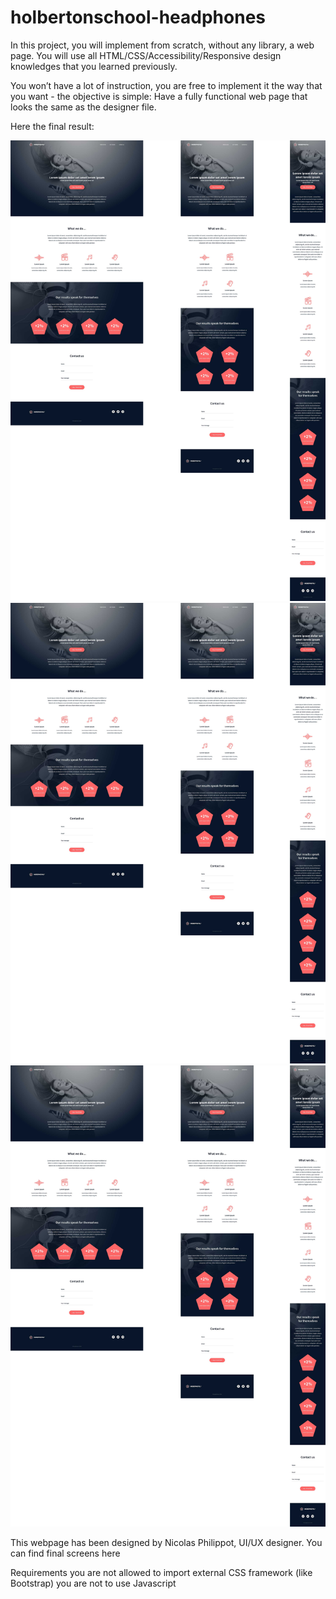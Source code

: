 # holbertonschool-headphones
In this project, you will implement from scratch, without any library, a web page. You will use all HTML/CSS/Accessibility/Responsive design knowledges that you learned previously.

You won’t have a lot of instruction, you are free to implement it the way that you want - the objective is simple: Have a fully functional web page that looks the same as the designer file.

Here the final result:

![Alt text](60df485eb772ecbad54a.jpg)
![Alt text](60df485eb772ecbad54a-1.jpg)
![Alt text](60df485eb772ecbad54a-2.jpg)

This webpage has been designed by Nicolas Philippot, UI/UX designer. You can find final screens here

Requirements
you are not allowed to import external CSS framework (like Bootstrap)
you are not to use Javascript
